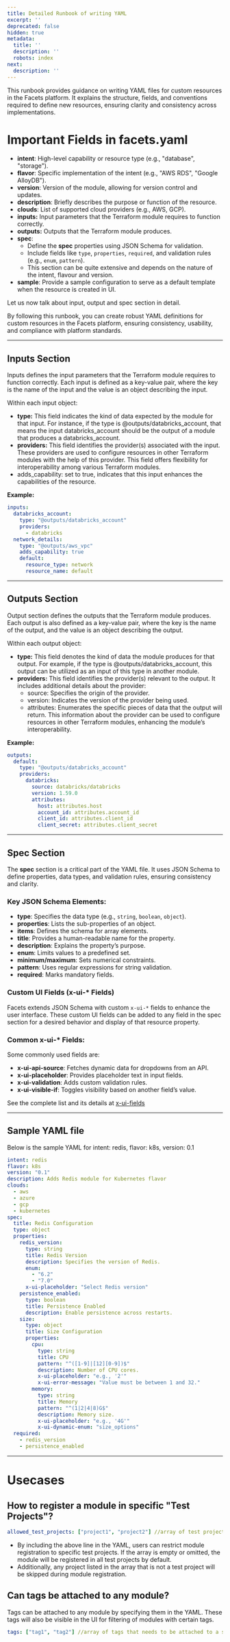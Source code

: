 ```yaml
---
title: Detailed Runbook of writing YAML
excerpt: ''
deprecated: false
hidden: true
metadata:
  title: ''
  description: ''
  robots: index
next:
  description: ''
---
```

This runbook provides guidance on writing YAML files for custom resources in the Facets platform. It explains the structure, fields, and conventions required to define new resources, ensuring clarity and consistency across implementations.

# Important Fields in facets.yaml

* **intent**: High-level capability or resource type (e.g., "database", "storage").
* **flavor**: Specific implementation of the intent (e.g., "AWS RDS", "Google AlloyDB").
* **version**: Version of the module, allowing for version control and updates.
* **description**: Briefly describes the purpose or function of the resource.
* **clouds**: List of supported cloud providers (e.g., AWS, GCP).
* **inputs:** Input parameters that the Terraform module requires to function correctly.
* **outputs:** Outputs that the Terraform module produces.
* **spec**:
  * Define the **spec** properties using JSON Schema for validation.
  * Include fields like `type`, `properties`, `required`, and validation rules (e.g., `enum`, `pattern`).
  * This section can be quite extensive and depends on the nature of the intent, flavour and version.
* **sample**: Provide a sample configuration to serve as a default template when the resource is created in UI.

Let us now talk about input, output and spec section in detail.

By following this runbook, you can create robust YAML definitions for custom resources in the Facets platform, ensuring consistency, usability, and compliance with platform standards.

***

## Inputs Section

Inputs defines the input parameters that the Terraform module requires to function correctly. Each input is defined as a key-value pair, where the key is the name of the input and the value is an object describing the input.

Within each input object:

* **type:** This field indicates the kind of data expected by the module for that input. For instance, if the type is @outputs/databricks\_account, that means the input databricks\_account should be the output of a module that produces a databricks\_account.
* **providers:** This field identifies the provider(s) associated with the input. These providers are used to configure resources in other Terraform modules with the help of this provider. This field offers flexibility for interoperability among various Terraform modules.
* adds\_capability: set to true, indicates that this input enhances the capabilities of the resource.

**Example:**

```yaml
inputs:  
  databricks_account:  
    type: "@outputs/databricks_account"  
    providers:  
      - databricks  
  network_details:  
    type: "@outputs/aws_vpc"  
    adds_capability: true  
    default:  
      resource_type: network  
      resource_name: default
```

***

## Outputs Section

Output section defines the outputs that the Terraform module produces. Each output is also defined as a key-value pair, where the key is the name of the output, and the value is an object describing the output.

Within each output object:

* **type:** This field denotes the kind of data the module produces for that output. For example, if the type is @outputs/databricks\_account, this output can be utilized as an input of this type in another module.
* **providers:** This field identifies the provider(s) relevant to the output. It includes additional details about the provider:
  * source: Specifies the origin of the provider.
  * version: Indicates the version of the provider being used.
  * attributes: Enumerates the specific pieces of data that the output will return. This information about the provider can be used to configure resources in other Terraform modules, enhancing the module’s interoperability.

**Example:**

```yaml
outputs:
  default:
    type: "@outputs/databricks_account"
    providers:
      databricks:
        source: databricks/databricks
        version: 1.59.0
        attributes:
          host: attributes.host
          account_id: attributes.account_id
          client_id: attributes.client_id
          client_secret: attributes.client_secret

```

***

## Spec Section

The **spec** section is a critical part of the YAML file. It uses JSON Schema to define properties, data types, and validation rules, ensuring consistency and clarity.

### Key JSON Schema Elements:

* **type**: Specifies the data type (e.g., `string`, `boolean`, `object`).
* **properties**: Lists the sub-properties of an object.
* **items**: Defines the schema for array elements.
* **title**: Provides a human-readable name for the property.
* **description**: Explains the property’s purpose.
* **enum**: Limits values to a predefined set.
* **minimum/maximum**: Sets numerical constraints.
* **pattern**: Uses regular expressions for string validation.
* **required**: Marks mandatory fields.

### Custom UI Fields (x-ui-\* Fields)

Facets extends JSON Schema with custom `x-ui-*` fields to enhance the user interface. These custom UI fields can be added to any field in the spec section for a desired behavior and display of that resource property.

### Common x-ui-\* Fields:

Some commonly used fields are:

* **x-ui-api-source**: Fetches dynamic data for dropdowns from an API.
* **x-ui-placeholder**: Provides placeholder text in input fields.
* **x-ui-validation**: Adds custom validation rules.
* **x-ui-visible-if**: Toggles visibility based on another field’s value.

See the complete list and its details at [x-ui-fields](https://readme.facets.cloud/docs/facets-yaml-x-ui-fields)

***

## Sample YAML file

Below is the sample YAML for intent: redis, flavor: k8s, version: 0.1

```yaml
intent: redis
flavor: k8s
version: "0.1"
description: Adds Redis module for Kubernetes flavor
clouds:
  - aws
  - azure
  - gcp
  - kubernetes
spec:
  title: Redis Configuration
  type: object
  properties:
    redis_version:
      type: string
      title: Redis Version
      description: Specifies the version of Redis.
      enum:
        - "6.2"
        - "7.0"
      x-ui-placeholder: "Select Redis version"
    persistence_enabled:
      type: boolean
      title: Persistence Enabled
      description: Enable persistence across restarts.
    size:
      type: object
      title: Size Configuration
      properties:
        cpu:
          type: string
          title: CPU
          pattern: "^([1-9]|[12][0-9])$"
          description: Number of CPU cores.
          x-ui-placeholder: "e.g., '2'"
          x-ui-error-message: "Value must be between 1 and 32."
        memory:
          type: string
          title: Memory
          pattern: "^(1|2|4|8)G$"
          description: Memory size.
          x-ui-placeholder: "e.g., '4G'"
          x-ui-dynamic-enum: "size_options"
  required:
    - redis_version
    - persistence_enabled
```

***

# Usecases

## How to register a module in specific "Test Projects"?

```yaml
allowed_test_projects: ["project1", "project2"] //array of test projects where module needs to be registered.
```

* By including the above line in the YAML, users can restrict module registration to specific test projects. If the array is empty or omitted, the module will be registered in all test projects by default. 
* Additionally, any project listed in the array that is not a test project will be skipped during module registration.

## Can tags be attached to any module?

Tags can be attached to any module by specifying them in the YAML. These tags will also be visible in the UI for filtering of modules with certain tags. 

```yaml
tags: ["tag1", "tag2"] //array of tags that needs to be attached to a specific module
```
